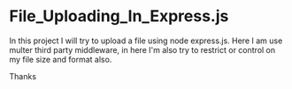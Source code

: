 # File_Uploading_In_Express.js

In this project I will try to upload a file using node express.js. Here I am use multer third party middleware, in here I'm also try to restrict or control on my file size and format also.

Thanks
